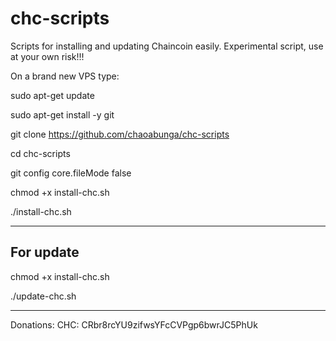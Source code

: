 # chc-scripts
Scripts for installing and updating Chaincoin easily. 
Experimental script, use at your own risk!!!

On a brand new VPS type:

sudo apt-get update

sudo apt-get install -y git 

git clone https://github.com/chaoabunga/chc-scripts

cd chc-scripts

git config core.fileMode false

chmod +x install-chc.sh

./install-chc.sh

-----------
For update
-----------

chmod +x install-chc.sh

./update-chc.sh

**********
Donations:  CHC: CRbr8rcYU9zifwsYFcCVPgp6bwrJC5PhUk
